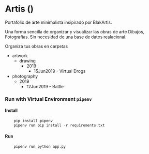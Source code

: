 # Artis ()

Portafolio de arte minimalista insipirado por BlakArtis. 

Una forma sencilla de organizar y visualizar las obras de arte Dibujos, Fotografias. Sin necesidad de una base de datos realacional. 


Organiza tus obras en carpetas 

* artwork
  * drawing 
    * 2019 
      * 15Jun2019 - Virtual Drogs 
* photography
  * 2019
    * 12Jun2019 - Battle



### Run with Virtual Environment `pipenv`

#### Install 
```python
    pip install pipenv
    pipenv run pip install -r requirements.txt 
```

#### Run 
```python
    pipenv run python app.py
```

